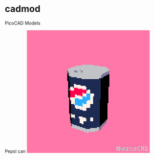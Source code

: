 # cadmod
PicoCAD Models

Pepsi can
![Pepsi](https://github.com/wrenchathome/cadmod/blob/main/bepis_1.gif?raw=true)
